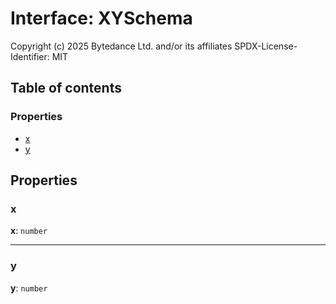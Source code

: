 # Interface: XYSchema

Copyright (c) 2025 Bytedance Ltd. and/or its affiliates
SPDX-License-Identifier: MIT

## Table of contents

### Properties

* [x](/auto-docs/interface/interfaces/XYSchema.md#x)
* [y](/auto-docs/interface/interfaces/XYSchema.md#y)

## Properties

### x

**x**: `number`

***

### y

**y**: `number`
